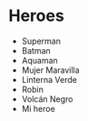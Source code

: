 # Heroes

* Superman
* Batman
* Aquaman
* Mujer Maravilla
* Linterna Verde
* Robin
* Volcán Negro
* Mi heroe
